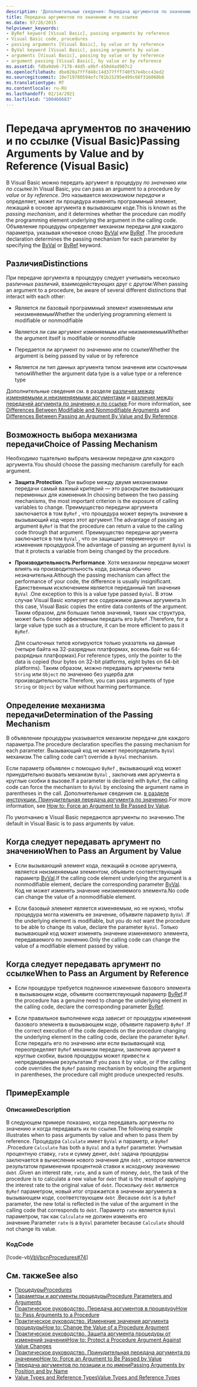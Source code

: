 ```yaml
---
description: 'Дополнительные сведения: Передача аргументов по значению и по ссылке (Visual Basic)'
title: Передача аргументов по значению и по ссылке
ms.date: 07/20/2015
helpviewer_keywords:
- ByRef keyword [Visual Basic], passing arguments by reference
- Visual Basic code, procedures
- passing arguments [Visual Basic], by value or by reference
- ByVal keyword [Visual Basic], passing arguments by value
- arguments [Visual Basic], passing by value or by reference
- argument passing [Visual Basic], by value or by reference
ms.assetid: fd8a9de6-7178-44d5-a9bf-458d4ad907c2
ms.openlocfilehash: dbe020a7fffd48c14d377fff740f57e4bcc43ed2
ms.sourcegitcommit: 10e719780594efc781b15295e499c66f316068b8
ms.translationtype: MT
ms.contentlocale: ru-RU
ms.lasthandoff: 02/14/2021
ms.locfileid: "100466683"
---
```

# <a name="passing-arguments-by-value-and-by-reference-visual-basic"></a><span data-ttu-id="82261-103">Передача аргументов по значению и по ссылке (Visual Basic)</span><span class="sxs-lookup"><span data-stu-id="82261-103">Passing Arguments by Value and by Reference (Visual Basic)</span></span>

<span data-ttu-id="82261-104">В Visual Basic можно передать аргумент в процедуру *по значению* или *по ссылке*.</span><span class="sxs-lookup"><span data-stu-id="82261-104">In Visual Basic, you can pass an argument to a procedure *by value* or *by reference*.</span></span> <span data-ttu-id="82261-105">Это называется *механизмом передачи* и определяет, может ли процедура изменять программный элемент, лежащий в основе аргумента в вызывающем коде.</span><span class="sxs-lookup"><span data-stu-id="82261-105">This is known as the *passing mechanism*, and it determines whether the procedure can modify the programming element underlying the argument in the calling code.</span></span> <span data-ttu-id="82261-106">Объявление процедуры определяет механизм передачи для каждого параметра, указывая ключевое слово [ByVal](../../../language-reference/modifiers/byval.md) или [ByRef](../../../language-reference/modifiers/byref.md) .</span><span class="sxs-lookup"><span data-stu-id="82261-106">The procedure declaration determines the passing mechanism for each parameter by specifying the [ByVal](../../../language-reference/modifiers/byval.md) or [ByRef](../../../language-reference/modifiers/byref.md) keyword.</span></span>  
  
## <a name="distinctions"></a><span data-ttu-id="82261-107">Различия</span><span class="sxs-lookup"><span data-stu-id="82261-107">Distinctions</span></span>  

 <span data-ttu-id="82261-108">При передаче аргумента в процедуру следует учитывать несколько различных различий, взаимодействующих друг с другом:</span><span class="sxs-lookup"><span data-stu-id="82261-108">When passing an argument to a procedure, be aware of several different distinctions that interact with each other:</span></span>  
  
- <span data-ttu-id="82261-109">Является ли базовый программный элемент изменяемым или неизменяемым</span><span class="sxs-lookup"><span data-stu-id="82261-109">Whether the underlying programming element is modifiable or nonmodifiable</span></span>  
  
- <span data-ttu-id="82261-110">Является ли сам аргумент изменяемым или неизменяемым</span><span class="sxs-lookup"><span data-stu-id="82261-110">Whether the argument itself is modifiable or nonmodifiable</span></span>  
  
- <span data-ttu-id="82261-111">Передается ли аргумент по значению или по ссылке</span><span class="sxs-lookup"><span data-stu-id="82261-111">Whether the argument is being passed by value or by reference</span></span>  
  
- <span data-ttu-id="82261-112">Является ли тип данных аргумента типом значения или ссылочным типом</span><span class="sxs-lookup"><span data-stu-id="82261-112">Whether the argument data type is a value type or a reference type</span></span>  
  
 <span data-ttu-id="82261-113">Дополнительные сведения см. в разделе [различия между изменяемыми и неизменяемыми аргументами](./differences-between-modifiable-and-nonmodifiable-arguments.md) и [различия между передачей аргумента по значению и по ссылке](./differences-between-passing-an-argument-by-value-and-by-reference.md).</span><span class="sxs-lookup"><span data-stu-id="82261-113">For more information, see [Differences Between Modifiable and Nonmodifiable Arguments](./differences-between-modifiable-and-nonmodifiable-arguments.md) and [Differences Between Passing an Argument By Value and By Reference](./differences-between-passing-an-argument-by-value-and-by-reference.md).</span></span>  
  
## <a name="choice-of-passing-mechanism"></a><span data-ttu-id="82261-114">Возможность выбора механизма передачи</span><span class="sxs-lookup"><span data-stu-id="82261-114">Choice of Passing Mechanism</span></span>  

 <span data-ttu-id="82261-115">Необходимо тщательно выбрать механизм передачи для каждого аргумента.</span><span class="sxs-lookup"><span data-stu-id="82261-115">You should choose the passing mechanism carefully for each argument.</span></span>  
  
- <span data-ttu-id="82261-116">**Защита**.</span><span class="sxs-lookup"><span data-stu-id="82261-116">**Protection**.</span></span> <span data-ttu-id="82261-117">При выборе между двумя механизмами передачи самый важный критерий — это раскрытие вызывающих переменных для изменения.</span><span class="sxs-lookup"><span data-stu-id="82261-117">In choosing between the two passing mechanisms, the most important criterion is the exposure of calling variables to change.</span></span> <span data-ttu-id="82261-118">Преимущество передачи аргумента заключается в том `ByRef` , что процедура может вернуть значение в вызывающий код через этот аргумент.</span><span class="sxs-lookup"><span data-stu-id="82261-118">The advantage of passing an argument `ByRef` is that the procedure can return a value to the calling code through that argument.</span></span> <span data-ttu-id="82261-119">Преимущество передачи аргумента заключается в том `ByVal` , что он защищает переменную от изменения процедурой.</span><span class="sxs-lookup"><span data-stu-id="82261-119">The advantage of passing an argument `ByVal` is that it protects a variable from being changed by the procedure.</span></span>  
  
- <span data-ttu-id="82261-120">**Производительность**.</span><span class="sxs-lookup"><span data-stu-id="82261-120">**Performance**.</span></span> <span data-ttu-id="82261-121">Хотя механизм передачи может влиять на производительность кода, разница обычно незначительна.</span><span class="sxs-lookup"><span data-stu-id="82261-121">Although the passing mechanism can affect the performance of your code, the difference is usually insignificant.</span></span> <span data-ttu-id="82261-122">Единственным исключением является переданный тип значения `ByVal` .</span><span class="sxs-lookup"><span data-stu-id="82261-122">One exception to this is a value type passed `ByVal`.</span></span> <span data-ttu-id="82261-123">В этом случае Visual Basic копирует все содержимое данных аргумента.</span><span class="sxs-lookup"><span data-stu-id="82261-123">In this case, Visual Basic copies the entire data contents of the argument.</span></span> <span data-ttu-id="82261-124">Таким образом, для больших типов значений, таких как структура, может быть более эффективным передать его `ByRef` .</span><span class="sxs-lookup"><span data-stu-id="82261-124">Therefore, for a large value type such as a structure, it can be more efficient to pass it `ByRef`.</span></span>  
  
     <span data-ttu-id="82261-125">Для ссылочных типов копируются только указатель на данные (четыре байта на 32-разрядных платформах, восемь байт на 64-разрядных платформах).</span><span class="sxs-lookup"><span data-stu-id="82261-125">For reference types, only the pointer to the data is copied (four bytes on 32-bit platforms, eight bytes on 64-bit platforms).</span></span> <span data-ttu-id="82261-126">Таким образом, можно передавать аргументы типа `String` или `Object` по значению без ущерба для производительности.</span><span class="sxs-lookup"><span data-stu-id="82261-126">Therefore, you can pass arguments of type `String` or `Object` by value without harming performance.</span></span>  
  
## <a name="determination-of-the-passing-mechanism"></a><span data-ttu-id="82261-127">Определение механизма передачи</span><span class="sxs-lookup"><span data-stu-id="82261-127">Determination of the Passing Mechanism</span></span>  

 <span data-ttu-id="82261-128">В объявлении процедуры указывается механизм передачи для каждого параметра.</span><span class="sxs-lookup"><span data-stu-id="82261-128">The procedure declaration specifies the passing mechanism for each parameter.</span></span> <span data-ttu-id="82261-129">Вызывающий код не может переопределить `ByVal` механизм.</span><span class="sxs-lookup"><span data-stu-id="82261-129">The calling code can't override a `ByVal` mechanism.</span></span>  
  
 <span data-ttu-id="82261-130">Если параметр объявлен с помощью `ByRef` , вызывающий код может принудительно вызвать механизм `ByVal` , заключив имя аргумента в круглые скобки в вызове.</span><span class="sxs-lookup"><span data-stu-id="82261-130">If a parameter is declared with `ByRef`, the calling code can force the mechanism to `ByVal` by enclosing the argument name in parentheses in the call.</span></span> <span data-ttu-id="82261-131">Дополнительные сведения см. [в разделе инструкции. Принудительная передача аргумента по значению](./how-to-force-an-argument-to-be-passed-by-value.md).</span><span class="sxs-lookup"><span data-stu-id="82261-131">For more information, see [How to: Force an Argument to Be Passed by Value](./how-to-force-an-argument-to-be-passed-by-value.md).</span></span>  
  
 <span data-ttu-id="82261-132">По умолчанию в Visual Basic передаются аргументы по значению.</span><span class="sxs-lookup"><span data-stu-id="82261-132">The default in Visual Basic is to pass arguments by value.</span></span>  
  
## <a name="when-to-pass-an-argument-by-value"></a><span data-ttu-id="82261-133">Когда следует передавать аргумент по значению</span><span class="sxs-lookup"><span data-stu-id="82261-133">When to Pass an Argument by Value</span></span>  
  
- <span data-ttu-id="82261-134">Если вызывающий элемент кода, лежащий в основе аргумента, является неизменяемым элементом, объявите соответствующий параметр [ByVal](../../../language-reference/modifiers/byval.md).</span><span class="sxs-lookup"><span data-stu-id="82261-134">If the calling code element underlying the argument is a nonmodifiable element, declare the corresponding parameter [ByVal](../../../language-reference/modifiers/byval.md).</span></span> <span data-ttu-id="82261-135">Код не может изменять значение неизменяемого элемента.</span><span class="sxs-lookup"><span data-stu-id="82261-135">No code can change the value of a nonmodifiable element.</span></span>  
  
- <span data-ttu-id="82261-136">Если базовый элемент является изменяемым, но не нужно, чтобы процедура могла изменять ее значение, объявите параметр `ByVal` .</span><span class="sxs-lookup"><span data-stu-id="82261-136">If the underlying element is modifiable, but you do not want the procedure to be able to change its value, declare the parameter `ByVal`.</span></span> <span data-ttu-id="82261-137">Только вызывающий код может изменять значение изменяемого элемента, передаваемого по значению.</span><span class="sxs-lookup"><span data-stu-id="82261-137">Only the calling code can change the value of a modifiable element passed by value.</span></span>  
  
## <a name="when-to-pass-an-argument-by-reference"></a><span data-ttu-id="82261-138">Когда следует передавать аргумент по ссылке</span><span class="sxs-lookup"><span data-stu-id="82261-138">When to Pass an Argument by Reference</span></span>  
  
- <span data-ttu-id="82261-139">Если процедуре требуется подлинное изменение базового элемента в вызывающем коде, объявите соответствующий параметр [ByRef](../../../language-reference/modifiers/byref.md).</span><span class="sxs-lookup"><span data-stu-id="82261-139">If the procedure has a genuine need to change the underlying element in the calling code, declare the corresponding parameter [ByRef](../../../language-reference/modifiers/byref.md).</span></span>  
  
- <span data-ttu-id="82261-140">Если правильное выполнение кода зависит от процедуры изменения базового элемента в вызывающем коде, объявите параметр `ByRef` .</span><span class="sxs-lookup"><span data-stu-id="82261-140">If the correct execution of the code depends on the procedure changing the underlying element in the calling code, declare the parameter `ByRef`.</span></span> <span data-ttu-id="82261-141">Если передать его по значению или если вызывающий код переопределяет `ByRef` механизм передачи, заключив аргумент в круглые скобки, вызов процедуры может привести к непредвиденным результатам.</span><span class="sxs-lookup"><span data-stu-id="82261-141">If you pass it by value, or if the calling code overrides the `ByRef` passing mechanism by enclosing the argument in parentheses, the procedure call might produce unexpected results.</span></span>  
  
## <a name="example"></a><span data-ttu-id="82261-142">Пример</span><span class="sxs-lookup"><span data-stu-id="82261-142">Example</span></span>  
  
### <a name="description"></a><span data-ttu-id="82261-143">Описание</span><span class="sxs-lookup"><span data-stu-id="82261-143">Description</span></span>  

 <span data-ttu-id="82261-144">В следующем примере показано, когда передавать аргументы по значению и когда передавать их по ссылке.</span><span class="sxs-lookup"><span data-stu-id="82261-144">The following example illustrates when to pass arguments by value and when to pass them by reference.</span></span> <span data-ttu-id="82261-145">Процедура `Calculate` имеет `ByVal` и параметр, и `ByRef` .</span><span class="sxs-lookup"><span data-stu-id="82261-145">Procedure `Calculate` has both a `ByVal` and a `ByRef` parameter.</span></span> <span data-ttu-id="82261-146">Учитывая процентную ставку, `rate` и сумму денег, `debt` задача процедуры заключается в вычислении нового значения для `debt` , которое является результатом применения процентной ставки к исходному значению `debt` .</span><span class="sxs-lookup"><span data-stu-id="82261-146">Given an interest rate, `rate`, and a sum of money, `debt`, the task of the procedure is to calculate a new value for `debt` that is the result of applying the interest rate to the original value of `debt`.</span></span> <span data-ttu-id="82261-147">Поскольку `debt` является `ByRef` параметром, новый итог отражается в значении аргумента в вызывающем коде, соответствующем `debt` .</span><span class="sxs-lookup"><span data-stu-id="82261-147">Because `debt` is a `ByRef` parameter, the new total is reflected in the value of the argument in the calling code that corresponds to `debt`.</span></span> <span data-ttu-id="82261-148">Параметр `rate` является `ByVal` параметром, так как `Calculate` не должен изменять его значение.</span><span class="sxs-lookup"><span data-stu-id="82261-148">Parameter `rate` is a `ByVal` parameter because `Calculate` should not change its value.</span></span>  
  
### <a name="code"></a><span data-ttu-id="82261-149">Код</span><span class="sxs-lookup"><span data-stu-id="82261-149">Code</span></span>  

 [!code-vb[VbVbcnProcedures#74](~/samples/snippets/visualbasic/VS_Snippets_VBCSharp/VbVbcnProcedures/VB/Class2.vb#74)]  
  
## <a name="see-also"></a><span data-ttu-id="82261-150">См. также</span><span class="sxs-lookup"><span data-stu-id="82261-150">See also</span></span>

- [<span data-ttu-id="82261-151">Процедуры</span><span class="sxs-lookup"><span data-stu-id="82261-151">Procedures</span></span>](./index.md)
- [<span data-ttu-id="82261-152">Параметры и аргументы процедуры</span><span class="sxs-lookup"><span data-stu-id="82261-152">Procedure Parameters and Arguments</span></span>](./procedure-parameters-and-arguments.md)
- [<span data-ttu-id="82261-153">Практическое руководство. Передача аргументов в процедуру</span><span class="sxs-lookup"><span data-stu-id="82261-153">How to: Pass Arguments to a Procedure</span></span>](./how-to-pass-arguments-to-a-procedure.md)
- [<span data-ttu-id="82261-154">Практическое руководство. Изменение значения аргумента процедуры</span><span class="sxs-lookup"><span data-stu-id="82261-154">How to: Change the Value of a Procedure Argument</span></span>](./how-to-change-the-value-of-a-procedure-argument.md)
- [<span data-ttu-id="82261-155">Практическое руководство. Защита аргумента процедуры от изменений значения</span><span class="sxs-lookup"><span data-stu-id="82261-155">How to: Protect a Procedure Argument Against Value Changes</span></span>](./how-to-protect-a-procedure-argument-against-value-changes.md)
- [<span data-ttu-id="82261-156">Практическое руководство. Принудительная передача аргумента по значению</span><span class="sxs-lookup"><span data-stu-id="82261-156">How to: Force an Argument to Be Passed by Value</span></span>](./how-to-force-an-argument-to-be-passed-by-value.md)
- [<span data-ttu-id="82261-157">Передача аргументов по позиции и по имени</span><span class="sxs-lookup"><span data-stu-id="82261-157">Passing Arguments by Position and by Name</span></span>](./passing-arguments-by-position-and-by-name.md)
- [<span data-ttu-id="82261-158">Value Types and Reference Types</span><span class="sxs-lookup"><span data-stu-id="82261-158">Value Types and Reference Types</span></span>](../data-types/value-types-and-reference-types.md)
